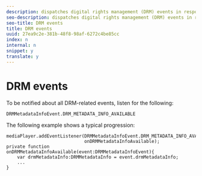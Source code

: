 ```yaml
---
description: dispatches digital rights management (DRM) events in response to DRM-related operations such as when new DRM metadata becomes available. Your player can implement actions in response to these events.
seo-description: dispatches digital rights management (DRM) events in response to DRM-related operations such as when new DRM metadata becomes available. Your player can implement actions in response to these events.
seo-title: DRM events
title: DRM events
uuid: 27ea9c2e-381b-48f8-98af-6272c4be85cc
index: n
internal: n
snippet: y
translate: y
---
```


# DRM events

To be notified about all DRM-related events, listen for the following: 
```
DRMMetadataInfoEvent.DRM_METADATA_INFO_AVAILABLE
```

The following example shows a typical progression:

```
mediaPlayer.addEventListener(DRMMetadataInfoEvent.DRM_METADATA_INFO_AVAILABLE,  
                             onDRMMetadataInfoAvailable);   
private function onDRMMetadataInfoAvailable(event:DRMMetadataInfoEvent){ 
    var drmMetadataInfo:DRMMetadataInfo = event.drmMetadataInfo; 
    ... 
} 

```
